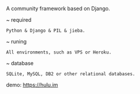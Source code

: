 A community framework based on Django.

~   required
    
    Python & Django & PIL & jieba.

~   runing
    
    All environments, such as VPS or Heroku.

~   database

    SQLite, MySQL, DB2 or other relational databases.

demo:
    https://hulu.im
